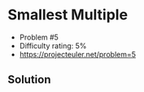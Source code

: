 # Smallest Multiple

* Problem #5
* Difficulty rating: 5%
* https://projecteuler.net/problem=5

## Solution
